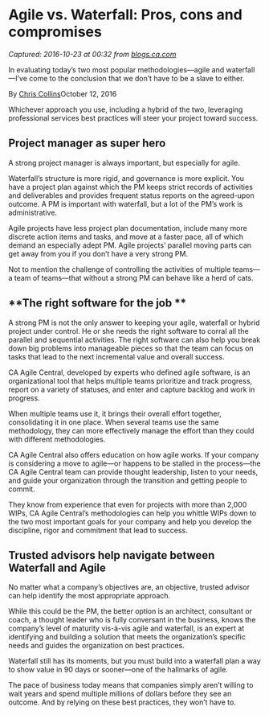 # Agile vs. Waterfall: Pros, cons and compromises

_Captured: 2016-10-23 at 00:32 from [blogs.ca.com](http://blogs.ca.com/2016/10/12/agile-vs-waterfall-pros-cons-compromises/)_

In evaluating today’s two most popular methodologies—agile and waterfall—I’ve
come to the conclusion that we don’t have to be a slave to either.

By [Chris Collins](http://blogs.ca.com/author/chriscollins)October 12, 2016

Whichever approach you use, including a hybrid of the two, leveraging
professional services best practices will steer your project toward success.

## **Project manager as super hero**

A strong project manager is always important, but especially for agile.

Waterfall’s structure is more rigid, and governance is more explicit. You have
a project plan against which the PM keeps strict records of activities and
deliverables and provides frequent status reports on the agreed-upon outcome.
A PM is important with waterfall, but a lot of the PM’s work is
administrative.

Agile projects have less project plan documentation, include many more
discrete action items and tasks, and move at a faster pace, all of which
demand an especially adept PM. Agile projects’ parallel moving parts can get
away from you if you don’t have a very strong PM.

Not to mention the challenge of controlling the activities of multiple teams—a
team of teams—that without a strong PM can behave like a herd of cats.

## **The right software for the job **

A strong PM is not the only answer to keeping your agile, waterfall or hybrid
project under control. He or she needs the right software to corral all the
parallel and sequential activities. The right software can also help you break
down big problems into manageable pieces so that the team can focus on tasks
that lead to the next incremental value and overall success.

CA Agile Central, developed by experts who defined agile software, is an
organizational tool that helps multiple teams prioritize and track progress,
report on a variety of statuses, and enter and capture backlog and work in
progress.

When multiple teams use it, it brings their overall effort together,
consolidating it in one place. When several teams use the same methodology,
they can more effectively manage the effort than they could with different
methodologies.

CA Agile Central also offers education on how agile works. If your company is
considering a move to agile—or happens to be stalled in the process—the CA
Agile Central team can provide thought leadership, listen to your needs, and
guide your organization through the transition and getting people to commit.

They know from experience that even for projects with more than 2,000 WIPs, CA
Agile Central’s methodologies can help you whittle WIPs down to the two most
important goals for your company and help you develop the discipline, rigor
and commitment that lead to success.

## **Trusted advisors help navigate between Waterfall and Agile**

No matter what a company’s objectives are, an objective, trusted advisor can
help identify the most appropriate approach.

While this could be the PM, the better option is an architect, consultant or
coach, a thought leader who is fully conversant in the business, knows the
company’s level of maturity vis-à-vis agile and waterfall, is an expert at
identifying and building a solution that meets the organization’s specific
needs and guides the organization on best practices.

Waterfall still has its moments, but you must build into a waterfall plan a
way to show value in 90 days or sooner—one of the hallmarks of agile.

The pace of business today means that companies simply aren’t willing to wait
years and spend multiple millions of dollars before they see an outcome. And
by relying on these best practices, they won’t have to.
